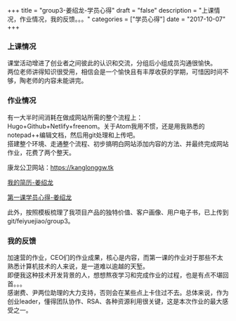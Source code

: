 +++
title = "group3-姜绍龙-学员心得"
draft = "false"
description = "上课情况，作业情况，我的反馈。。。"
categories = ["学员心得"]
date = "2017-10-07"
+++

### 上课情况

课堂活动增进了创业者之间彼此的认识和交流，分组后小组成员沟通很愉快。<br/>
两位老师讲得知识很受用，相信会是一个愉快且有丰厚收获的学期，可惜因时间不够，陶老师的内容未能讲完。


### 作业情况

有一大半时间消耗在做成网站所需的整个流程上：Hugo+Github+Netlify+freenom。关于Atom我用不惯，还是用我熟悉的notepad++编辑文档，然后用git处理和上传吧。<br/>
搭建整个环境、走通整个流程、初步搞明白网站添加内容的方法、并最终完成网站作业，花费了两个整天。<br/>
<p>康龙公卫网站：<a href="https://kanglonggw.tk">https://kanglonggw.tk</a></p>
<p><a href="http://x-camp.tk/post/goup3/group3-shaolong98-resume/">我的简历-姜绍龙</a></p>
<p><a href="http://x-camp.tk/post/goup3/group3-shaolong98-feel/">第一课学员心得-姜绍龙</a></p>

此外，按照模板梳理了我项目产品的独特价值、客户画像、用户电子书，已上传到git/feiyuejiao/group3。


### 我的反馈

加速营的作业，CEO们的作业成果，核心是内容，而第一课的作业对于那些不太熟悉计算机技术的人来说，是一道难以逾越的天堑。<br/>
即便我这种技术开发背景的人，想想熬夜学习和完成作业的过程，也是有点不堪回首。。。<br/>
感谢费、尹两位助理的大力支持，否则会在某些点上卡住过不去。总体来说，作为创业leader，懂得团队协作、RSA、各种资源利用很关键，这是本次作业的最大感受之一。
